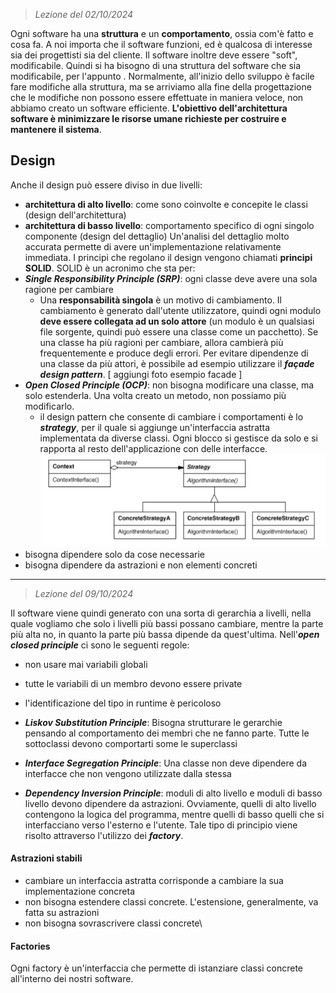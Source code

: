  > *Lezione del 02/10/2024*

Ogni software ha una **struttura** e un **comportamento**, ossia com'è fatto e cosa fa. A noi importa che il software funzioni, ed è qualcosa di interesse sia dei progettisti sia del cliente. Il software inoltre deve essere "soft", modificabile. Quindi si ha bisogno di una struttura del software che sia modificabile, per l'appunto .
Normalmente, all'inizio dello sviluppo è facile fare modifiche alla struttura, ma se arriviamo alla fine della progettazione che le modifiche non possono essere effettuate in maniera veloce, non abbiamo creato un software efficiente.
**L'obiettivo dell'architettura software è minimizzare le risorse umane richieste per costruire e mantenere il sistema**.
## Design
Anche il design può essere diviso in due livelli:
- **architettura di alto livello**: come sono coinvolte e concepite le classi (design dell'architettura)
- **architettura di basso livello**: comportamento specifico di ogni singolo componente (design del dettaglio)
Un'analisi del dettaglio molto accurata permette di avere un'implementazione relativamente immediata.
I principi che regolano il design vengono chiamati **principi SOLID**.
SOLID è un acronimo che sta per:
- ***Single Responsibility Principle (SRP)***: ogni classe deve avere una sola ragione per cambiare
	- Una **responsabilità singola** è un motivo di cambiamento. Il cambiamento è generato dall'utente utilizzatore, quindi ogni modulo **deve essere collegata ad un solo attore** (un modulo è un qualsiasi file sorgente, quindi può essere una classe come un pacchetto). Se una classe ha più ragioni per cambiare, allora cambierà più frequentemente e produce degli errori. Per evitare dipendenze di una classe da più attori, è possibile ad esempio utilizzare il ***façade design pattern***.
[ aggiungi foto esempio facade ]
- ***Open Closed Principle (OCP)***: non bisogna modificare una classe, ma solo estenderla. Una volta creato un metodo, non possiamo più modificarlo.
	- il design pattern che consente di cambiare i comportamenti è lo ***strategy***, per il quale si aggiunge un'interfaccia astratta implementata da diverse classi. Ogni blocco si gestisce da solo e si rapporta al resto dell'applicazione con delle interfacce.
![](Images/Strategy.png)
- bisogna dipendere solo da cose necessarie
- bisogna dipendere da astrazioni e non elementi concreti
---
 > *Lezione del 09/10/2024*

Il software viene quindi generato con una sorta di gerarchia a livelli, nella quale vogliamo che solo i livelli più bassi possano cambiare, mentre la parte più alta no, in quanto la parte più bassa dipende da quest'ultima.
Nell'***open closed principle*** ci sono le seguenti regole:
- non usare mai variabili globali
- tutte le variabili di un membro devono essere private
- l'identificazione del tipo in runtime è pericoloso

- ***Liskov Substitution Principle***: Bisogna strutturare le gerarchie pensando al comportamento dei membri che ne fanno parte. Tutte le sottoclassi devono comportarti some le superclassi
- ***Interface Segregation Principle***: Una classe non deve dipendere da interfacce che non vengono utilizzate dalla stessa
- ***Dependency Inversion Principle***: moduli di alto livello e moduli di basso livello devono dipendere da astrazioni. Ovviamente, quelli di alto livello contengono la logica del programma, mentre quelli di basso quelli che si interfacciano verso l'esterno e l'utente.
  Tale tipo di principio viene risolto attraverso l'utilizzo dei ***factory***.
#### Astrazioni stabili
- cambiare un interfaccia astratta corrisponde a cambiare la sua implementazione concreta
- non bisogna estendere classi concrete. L'estensione, generalmente, va fatta su astrazioni
- non bisogna sovrascrivere classi concrete\
#### Factories
Ogni factory è un'interfaccia che permette di istanziare classi concrete all'interno dei nostri software.